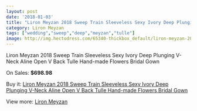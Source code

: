 ```yaml
---
layout: post
date: '2018-01-03'
title: "Liron Meyzan 2018 Sweep Train Sleeveless Sexy Ivory Deep Plunging V-Neck Aline Open V Back Tulle Hand-made Flowers Bridal Gown"
category: Liron Meyzan
tags: ["wedding","sweep","deep","meyzan","tulle"]
image: http://img.hectodress.com/65340-thickbox_default/liron-meyzan-2018-sweep-train-sleeveless-sexy-ivory-deep-plunging-v-neck-aline-open-v-back-tulle-hand-made-flowers-bridal-gown.jpg
---
```

Liron Meyzan 2018 Sweep Train Sleeveless Sexy Ivory Deep Plunging V-Neck Aline Open V Back Tulle Hand-made Flowers Bridal Gown

On Sales: **$698.98**
<a href="https://www.hectodress.com/liron-meyzan/21057-liron-meyzan-2018-sweep-train-sleeveless-sexy-ivory-deep-plunging-v-neck-aline-open-v-back-tulle-hand-made-flowers-bridal-gown.html"><amp-img layout="responsive" width="600" height="600" src="//img.hectodress.com/65340-thickbox_default/liron-meyzan-2018-sweep-train-sleeveless-sexy-ivory-deep-plunging-v-neck-aline-open-v-back-tulle-hand-made-flowers-bridal-gown.jpg" alt="Liron Meyzan 2018 Sweep Train Sleeveless Sexy Ivory Deep Plunging V-Neck Aline Open V Back Tulle Hand-made Flowers Bridal Gown 0" /></a>
<a href="https://www.hectodress.com/liron-meyzan/21057-liron-meyzan-2018-sweep-train-sleeveless-sexy-ivory-deep-plunging-v-neck-aline-open-v-back-tulle-hand-made-flowers-bridal-gown.html"><amp-img layout="responsive" width="600" height="600" src="//img.hectodress.com/65345-thickbox_default/liron-meyzan-2018-sweep-train-sleeveless-sexy-ivory-deep-plunging-v-neck-aline-open-v-back-tulle-hand-made-flowers-bridal-gown.jpg" alt="Liron Meyzan 2018 Sweep Train Sleeveless Sexy Ivory Deep Plunging V-Neck Aline Open V Back Tulle Hand-made Flowers Bridal Gown 1" /></a>
<a href="https://www.hectodress.com/liron-meyzan/21057-liron-meyzan-2018-sweep-train-sleeveless-sexy-ivory-deep-plunging-v-neck-aline-open-v-back-tulle-hand-made-flowers-bridal-gown.html"><amp-img layout="responsive" width="600" height="600" src="//img.hectodress.com/65344-thickbox_default/liron-meyzan-2018-sweep-train-sleeveless-sexy-ivory-deep-plunging-v-neck-aline-open-v-back-tulle-hand-made-flowers-bridal-gown.jpg" alt="Liron Meyzan 2018 Sweep Train Sleeveless Sexy Ivory Deep Plunging V-Neck Aline Open V Back Tulle Hand-made Flowers Bridal Gown 2" /></a>
<a href="https://www.hectodress.com/liron-meyzan/21057-liron-meyzan-2018-sweep-train-sleeveless-sexy-ivory-deep-plunging-v-neck-aline-open-v-back-tulle-hand-made-flowers-bridal-gown.html"><amp-img layout="responsive" width="600" height="600" src="//img.hectodress.com/65343-thickbox_default/liron-meyzan-2018-sweep-train-sleeveless-sexy-ivory-deep-plunging-v-neck-aline-open-v-back-tulle-hand-made-flowers-bridal-gown.jpg" alt="Liron Meyzan 2018 Sweep Train Sleeveless Sexy Ivory Deep Plunging V-Neck Aline Open V Back Tulle Hand-made Flowers Bridal Gown 3" /></a>
<a href="https://www.hectodress.com/liron-meyzan/21057-liron-meyzan-2018-sweep-train-sleeveless-sexy-ivory-deep-plunging-v-neck-aline-open-v-back-tulle-hand-made-flowers-bridal-gown.html"><amp-img layout="responsive" width="600" height="600" src="//img.hectodress.com/65342-thickbox_default/liron-meyzan-2018-sweep-train-sleeveless-sexy-ivory-deep-plunging-v-neck-aline-open-v-back-tulle-hand-made-flowers-bridal-gown.jpg" alt="Liron Meyzan 2018 Sweep Train Sleeveless Sexy Ivory Deep Plunging V-Neck Aline Open V Back Tulle Hand-made Flowers Bridal Gown 4" /></a>
<a href="https://www.hectodress.com/liron-meyzan/21057-liron-meyzan-2018-sweep-train-sleeveless-sexy-ivory-deep-plunging-v-neck-aline-open-v-back-tulle-hand-made-flowers-bridal-gown.html"><amp-img layout="responsive" width="600" height="600" src="//img.hectodress.com/65341-thickbox_default/liron-meyzan-2018-sweep-train-sleeveless-sexy-ivory-deep-plunging-v-neck-aline-open-v-back-tulle-hand-made-flowers-bridal-gown.jpg" alt="Liron Meyzan 2018 Sweep Train Sleeveless Sexy Ivory Deep Plunging V-Neck Aline Open V Back Tulle Hand-made Flowers Bridal Gown 5" /></a>

Buy it: [Liron Meyzan 2018 Sweep Train Sleeveless Sexy Ivory Deep Plunging V-Neck Aline Open V Back Tulle Hand-made Flowers Bridal Gown](https://www.hectodress.com/liron-meyzan/21057-liron-meyzan-2018-sweep-train-sleeveless-sexy-ivory-deep-plunging-v-neck-aline-open-v-back-tulle-hand-made-flowers-bridal-gown.html "Liron Meyzan 2018 Sweep Train Sleeveless Sexy Ivory Deep Plunging V-Neck Aline Open V Back Tulle Hand-made Flowers Bridal Gown")

View more: [Liron Meyzan](https://www.hectodress.com/386-liron-meyzan "Liron Meyzan")